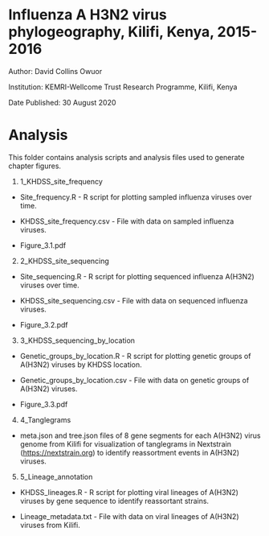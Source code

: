 # Influenza A H3N2 virus phylogeography, Kilifi, Kenya, 2015-2016

Author:	David Collins Owuor

Institution:	KEMRI-Wellcome Trust Research Programme, Kilifi, Kenya

Date Published: 30 August 2020

# Analysis

This folder contains analysis scripts and analysis files used to generate chapter figures.

1.	1_KHDSS_site_frequency

*	Site_frequency.R - R script for plotting sampled influenza viruses over time. 

*	KHDSS_site_frequency.csv - File with data on sampled influenza viruses.

*	Figure_3.1.pdf

2. 2_KHDSS_site_sequencing

*	Site_sequencing.R - R script for plotting sequenced influenza A(H3N2) viruses over time.

*	KHDSS_site_sequencing.csv - File with data on sequenced influenza viruses.

*	Figure_3.2.pdf

3. 3_KHDSS_sequencing_by_location

*	Genetic_groups_by_location.R - R script for plotting genetic groups of A(H3N2) viruses
by KHDSS location.

*	Genetic_groups_by_location.csv - File with data on genetic groups of A(H3N2) viruses.

*	Figure_3.3.pdf

4. 4_Tanglegrams

* meta.json and tree.json files of 8 gene segments for each A(H3N2) virus genome from
Kilifi for visualization of tanglegrams in Nextstrain (https://nextstrain.org) to identify
reassortment events in A(H3N2) viruses.

5. 5_Lineage_annotation

* KHDSS_lineages.R - R script for plotting viral lineages of A(H3N2) viruses by gene
sequence to identify reassortant strains.

* Lineage_metadata.txt - File with data on viral lineages of A(H3N2) viruses from Kilifi.  
